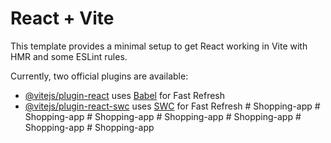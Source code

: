 # React + Vite

This template provides a minimal setup to get React working in Vite with HMR and some ESLint rules.

Currently, two official plugins are available:

- [@vitejs/plugin-react](https://github.com/vitejs/vite-plugin-react/blob/main/packages/plugin-react/README.md) uses [Babel](https://babeljs.io/) for Fast Refresh
- [@vitejs/plugin-react-swc](https://github.com/vitejs/vite-plugin-react-swc) uses [SWC](https://swc.rs/) for Fast Refresh
#   S h o p p i n g - a p p  
 #   S h o p p i n g - a p p  
 #   S h o p p i n g - a p p  
 #   S h o p p i n g - a p p  
 #   S h o p p i n g - a p p  
 #   S h o p p i n g - a p p  
 #   S h o p p i n g - a p p  
 